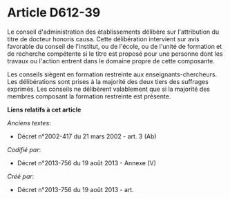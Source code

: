 # Article D612-39

Le conseil d'administration des établissements délibère sur l'attribution du titre de docteur honoris causa. Cette
délibération intervient sur avis favorable du conseil de l'institut, ou de l'école, ou de l'unité de formation et de
recherche compétente si le titre est proposé pour une personne dont les travaux ou l'action entrent dans le domaine propre de
cette composante.

Les conseils siègent en formation restreinte aux enseignants-chercheurs. Les délibérations sont prises à la majorité des deux
tiers des suffrages exprimés. Les conseils ne délibèrent valablement que si la majorité des membres composant la formation
restreinte est présente.

**Liens relatifs à cet article**

_Anciens textes_:

  - Décret n°2002-417 du 21 mars 2002 - art. 3 (Ab)

_Codifié par_:

  - Décret n°2013-756 du 19 août 2013 -  Annexe (V)

_Créé par_:

  - Décret n°2013-756 du 19 août 2013 - art.

